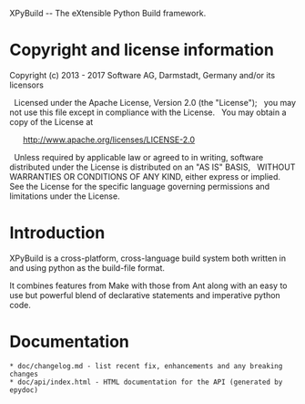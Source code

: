 XPyBuild -- The eXtensible Python Build framework.

Copyright and license information
=================================

Copyright (c) 2013 - 2017 Software AG, Darmstadt, Germany and/or its licensors

  Licensed under the Apache License, Version 2.0 (the "License");
  you may not use this file except in compliance with the License.
  You may obtain a copy of the License at

      http://www.apache.org/licenses/LICENSE-2.0

  Unless required by applicable law or agreed to in writing, software
  distributed under the License is distributed on an "AS IS" BASIS,
  WITHOUT WARRANTIES OR CONDITIONS OF ANY KIND, either express or implied.
  See the License for the specific language governing permissions and
  limitations under the License.


Introduction
============

XPyBuild is a cross-platform, cross-language build system both written in and using python as the build-file format. 

It combines features from Make with those from Ant along with an easy to use but powerful blend of declarative statements and imperative python code.


Documentation
=============
	* doc/changelog.md - list recent fix, enhancements and any breaking changes
	* doc/api/index.html - HTML documentation for the API (generated by epydoc)
